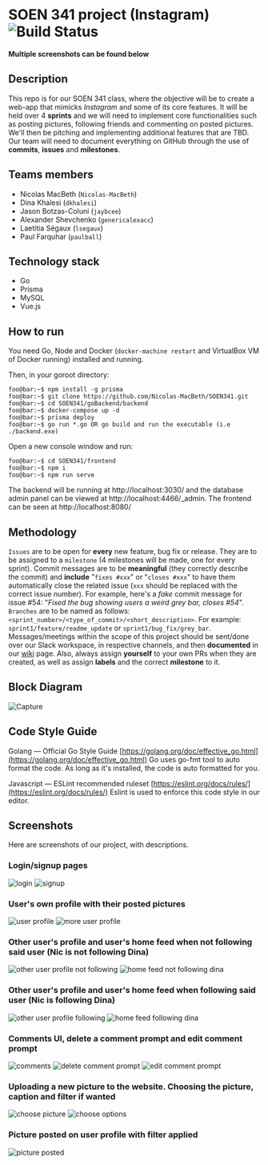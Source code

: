 # SOEN 341 project (Instagram)  ![Build Status](https://travis-ci.com/Nicolas-MacBeth/SOEN341.svg?token=oeXpQTjd3iqt491nhsLk&branch=master)

**Multiple screenshots can be found below**

## Description

This repo is for our SOEN 341 class, where the objective will be to create a web-app that mimicks *Instagram* and some of its core features. It will be held over 4 **sprints** and we will need to implement core functionalities such as posting pictures, following friends and commenting on posted pictures. We'll then be pitching and implementing additional features that are TBD. Our team will need to document everything on GitHub through the use of **commits**, **issues** and **milestones**.

## Teams members

* Nicolas MacBeth (`Nicolas-MacBeth`)
* Dina Khalesi (`dkhalesi`)
* Jason Botzas-Coluni (`jaybcee`)
* Alexander Shevchenko (`genericalexacc`)
* Laetitia Ségaux (`lsegaux`)
* Paul Farquhar (`paulball`)

## Technology stack

* Go
* Prisma
* MySQL
* Vue.js

## How to run
You need Go, Node and Docker (`docker-machine restart` and VirtualBox VM of Docker running) installed and running.

Then, in your goroot directory:

```console
foo@bar:~$ npm install -g prisma
foo@bar:~$ git clone https://github.com/Nicolas-MacBeth/SOEN341.git
foo@bar:~$ cd SOEN341/goBackend/backend
foo@bar:~$ docker-compose up -d
foo@bar:~$ prisma deploy
foo@bar:~$ go run *.go OR go build and run the executable (i.e ./backend.exe)
```

Open a new console window and run:

```console
foo@bar:~$ cd SOEN341/frontend
foo@bar:~$ npm i
foo@bar:~$ npm run serve
```

The backend will be running at http://localhost:3030/ and the database admin panel can be viewed at http://localhost:4466/_admin.
The frontend can be seen at http://localhost:8080/

## Methodology

`Issues` are to be open for **every** new feature, bug fix or release. They are to be assigned to a `milestone` (4 milestones will be made, one for every sprint). Commit messages are to be **meaningful** (they correctly describe the commit) and **include** "`fixes #xxx`" or "`closes #xxx`" to have them automatically close the related issue (`xxx` should be replaced with the correct issue number). For example, here's a *fake* commit message for issue #54: "*Fixed the bug showing users a weird grey bar, closes #54*". `Branches` are to be named as follows: `<sprint_number>/<type_of_commit>/<short_description>`. For example: `sprint1/feature/readme_update` or `sprint1/bug_fix/grey_bar`. Messages/meetings within the scope of this project should be sent/done over our Slack workspace, in respective channels, and then **documented** in our [wiki](https://github.com/Nicolas-MacBeth/SOEN341/wiki) page. Also, always assign **yourself** to your own PRs when they are created, as well as assign **labels** and the correct **milestone** to it.

## Block Diagram
![Capture](https://user-images.githubusercontent.com/43622634/76051349-7bea9580-5f38-11ea-8467-391cf2cea046.JPG)

## Code Style Guide
Golang — Official Go Style Guide  [https://golang.org/doc/effective_go.html](https://golang.org/doc/effective_go.html)
Go uses go-fmt tool to auto format the code.
As long as it's installed, the code is auto formatted for you.

Javascript — ESLint recommended ruleset
[https://eslint.org/docs/rules/](https://eslint.org/docs/rules/)
Eslint is used to enforce this code style in our editor.

## Screenshots

Here are screenshots of our project, with descriptions.

### Login/signup pages

![login](./readme_pictures/1.PNG) ![signup](./readme_pictures/2.PNG)

### User's own profile with their posted pictures

![user profile](./readme_pictures/3.PNG) ![more user profile](./readme_pictures/4.PNG)

### Other user's profile and user's home feed when not following said user (Nic is not following Dina)

![other user profile not following](./readme_pictures/5.PNG) ![home feed not following dina](./readme_pictures/11.PNG)

### Other user's profile and user's home feed when following said user (Nic is following Dina)

![other user profile following](./readme_pictures/6.PNG) ![home feed following dina](./readme_pictures/7.PNG)

### Comments UI, delete a comment prompt and edit comment prompt

![comments](./readme_pictures/8.PNG) ![delete comment prompt](./readme_pictures/9.PNG) ![edit comment prompt](./readme_pictures/10.PNG)

### Uploading a new picture to the website. Choosing the picture, caption and filter if wanted

![choose picture](./readme_pictures/12.PNG) ![choose options](./readme_pictures/13.PNG)

### Picture posted on user profile with filter applied

![picture posted](./readme_pictures/14.PNG)
